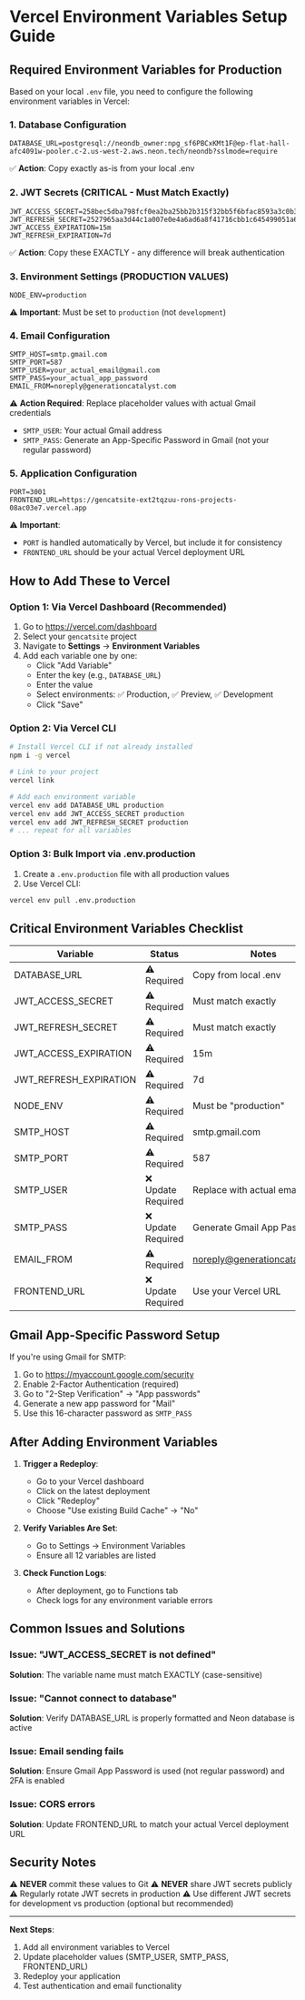 # Vercel Environment Variables Setup Guide

## Required Environment Variables for Production

Based on your local `.env` file, you need to configure the following environment variables in Vercel:

### 1. Database Configuration
```
DATABASE_URL=postgresql://neondb_owner:npg_sf6PBCxKMt1F@ep-flat-hall-afc4091w-pooler.c-2.us-west-2.aws.neon.tech/neondb?sslmode=require
```
✅ **Action**: Copy exactly as-is from your local .env

### 2. JWT Secrets (CRITICAL - Must Match Exactly)
```
JWT_ACCESS_SECRET=258bec5dba798fcf0ea2ba25bb2b315f32bb5f6bfac8593a3c0b3a3b5cfa42b9d3efada6ddf657f827e4be56f6bf97919088f4d7c6c1ba492d0b33ec6bb87988
JWT_REFRESH_SECRET=2527965aa3d44c1a007e0e4a6ad6a8f41716cbb1c645499051a6b73a26b06dd8c0284f475016c022c5e40b5ee239da4b07b3ce9fa036414054a6f3d661e65f97
JWT_ACCESS_EXPIRATION=15m
JWT_REFRESH_EXPIRATION=7d
```
✅ **Action**: Copy these EXACTLY - any difference will break authentication

### 3. Environment Settings (PRODUCTION VALUES)
```
NODE_ENV=production
```
⚠️ **Important**: Must be set to `production` (not `development`)

### 4. Email Configuration
```
SMTP_HOST=smtp.gmail.com
SMTP_PORT=587
SMTP_USER=your_actual_email@gmail.com
SMTP_PASS=your_actual_app_password
EMAIL_FROM=noreply@generationcatalyst.com
```
⚠️ **Action Required**: Replace placeholder values with actual Gmail credentials
- `SMTP_USER`: Your actual Gmail address
- `SMTP_PASS`: Generate an App-Specific Password in Gmail (not your regular password)

### 5. Application Configuration
```
PORT=3001
FRONTEND_URL=https://gencatsite-ext2tqzuu-rons-projects-08ac03e7.vercel.app
```
⚠️ **Important**:
- `PORT` is handled automatically by Vercel, but include it for consistency
- `FRONTEND_URL` should be your actual Vercel deployment URL

## How to Add These to Vercel

### Option 1: Via Vercel Dashboard (Recommended)
1. Go to https://vercel.com/dashboard
2. Select your `gencatsite` project
3. Navigate to **Settings** → **Environment Variables**
4. Add each variable one by one:
   - Click "Add Variable"
   - Enter the key (e.g., `DATABASE_URL`)
   - Enter the value
   - Select environments: ✅ Production, ✅ Preview, ✅ Development
   - Click "Save"

### Option 2: Via Vercel CLI
```bash
# Install Vercel CLI if not already installed
npm i -g vercel

# Link to your project
vercel link

# Add each environment variable
vercel env add DATABASE_URL production
vercel env add JWT_ACCESS_SECRET production
vercel env add JWT_REFRESH_SECRET production
# ... repeat for all variables
```

### Option 3: Bulk Import via .env.production
1. Create a `.env.production` file with all production values
2. Use Vercel CLI:
```bash
vercel env pull .env.production
```

## Critical Environment Variables Checklist

| Variable | Status | Notes |
|----------|--------|-------|
| DATABASE_URL | ⚠️ Required | Copy from local .env |
| JWT_ACCESS_SECRET | ⚠️ Required | Must match exactly |
| JWT_REFRESH_SECRET | ⚠️ Required | Must match exactly |
| JWT_ACCESS_EXPIRATION | ⚠️ Required | 15m |
| JWT_REFRESH_EXPIRATION | ⚠️ Required | 7d |
| NODE_ENV | ⚠️ Required | Must be "production" |
| SMTP_HOST | ⚠️ Required | smtp.gmail.com |
| SMTP_PORT | ⚠️ Required | 587 |
| SMTP_USER | ❌ Update Required | Replace with actual email |
| SMTP_PASS | ❌ Update Required | Generate Gmail App Password |
| EMAIL_FROM | ⚠️ Required | noreply@generationcatalyst.com |
| FRONTEND_URL | ❌ Update Required | Use your Vercel URL |

## Gmail App-Specific Password Setup

If you're using Gmail for SMTP:

1. Go to https://myaccount.google.com/security
2. Enable 2-Factor Authentication (required)
3. Go to "2-Step Verification" → "App passwords"
4. Generate a new app password for "Mail"
5. Use this 16-character password as `SMTP_PASS`

## After Adding Environment Variables

1. **Trigger a Redeploy**:
   - Go to your Vercel dashboard
   - Click on the latest deployment
   - Click "Redeploy"
   - Choose "Use existing Build Cache" → "No"

2. **Verify Variables Are Set**:
   - Go to Settings → Environment Variables
   - Ensure all 12 variables are listed

3. **Check Function Logs**:
   - After deployment, go to Functions tab
   - Check logs for any environment variable errors

## Common Issues and Solutions

### Issue: "JWT_ACCESS_SECRET is not defined"
**Solution**: The variable name must match EXACTLY (case-sensitive)

### Issue: "Cannot connect to database"
**Solution**: Verify DATABASE_URL is properly formatted and Neon database is active

### Issue: Email sending fails
**Solution**: Ensure Gmail App Password is used (not regular password) and 2FA is enabled

### Issue: CORS errors
**Solution**: Update FRONTEND_URL to match your actual Vercel deployment URL

## Security Notes

⚠️ **NEVER** commit these values to Git
⚠️ **NEVER** share JWT secrets publicly
⚠️ Regularly rotate JWT secrets in production
⚠️ Use different JWT secrets for development vs production (optional but recommended)

---

**Next Steps**:
1. Add all environment variables to Vercel
2. Update placeholder values (SMTP_USER, SMTP_PASS, FRONTEND_URL)
3. Redeploy your application
4. Test authentication and email functionality